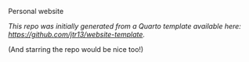 Personal website

*This repo was initially generated from a Quarto template available here: https://github.com/jtr13/website-template.*

(And starring the repo would be nice too!)

